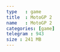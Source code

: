 ```yaml
---
type   : game
title  : MotoGP 2
name   : MotoGP 2
categories: [game]
telegram : 943
size : 241 MB
---
```



